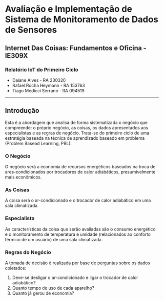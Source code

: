 # Avaliação e Implementação de Sistema de Monitoramento de Dados de Sensores

## Internet Das Coisas: Fundamentos e Oficina - IE309X
### Relatório IoT do Primeiro Ciclo 

* Daiane Alves - RA 230320  
* Rafael Rocha Heymann - RA 153763  
* Tiago Medicci Serrano - RA 094519
---
## Introdução
Esta é a abordagem que analisa de forma sistematizada o negócio que compreende: o próprio negócio, as coisas, os dados apresentados aos especialistas e as regras de negócio. Trata-se do primeiro ciclo de uma estratégia baseada na técnica de aprendizado baseado em problema (Problem Basead Learning, PBL).

### O Negócio
O negócio será a economia de recursos energéticos baseados na troca de ares-condicionados por trocadores de calor adiabáticos, presumivelmente mais econômicos.

### As Coisas
A coisa será o ar-condicionado e o trocador de calor adiabático em uma sala climatizada.

### Especialista
As características da coisa que serão avaliadas são o consumo energético e o monitoramento de temperatura e umidade (relacionados ao conforto térmico de um usuário) de uma sala climatizada.

### Regras do Negócio
A tomada de decisão é realizada por base de perguntas sobre os dados coletados:
1. Deve-se desligar o ar-condicionado e ligar o trocador de calor adiabático?
2. Quanto tempo de uso de cada aparelho?
3. Quanto já gerou de economia?
